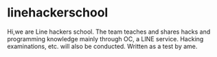 # linehackerschool
Hi,we are Line hackers school.
The team teaches and shares hacks and programming knowledge mainly through OC, a LINE service.
Hacking examinations, etc. will also be conducted.
Written as a test by ame.
